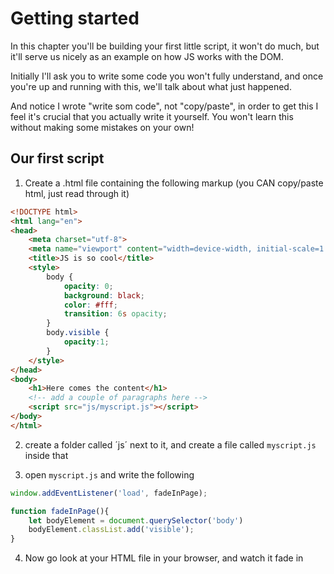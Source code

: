 # Getting started
In this chapter you'll be building your first little script, it won't do much, but it'll serve us nicely as an example on how JS works with the DOM.

Initially I'll ask you to write some code you won't fully understand, and once you're up and running with this, we'll talk about what just happened.
 
And notice I wrote "write som code", not "copy/paste", in order to get this I feel it's crucial that you actually write it yourself. You won't learn this without making some mistakes on your own!

## Our first script
1. Create a .html file containing the following markup (you CAN copy/paste html, just read through it)
```html
<!DOCTYPE html>
<html lang="en">
<head>
    <meta charset="utf-8">
    <meta name="viewport" content="width=device-width, initial-scale=1.0">
    <title>JS is so cool</title>
    <style>
        body {
            opacity: 0;
            background: black;
            color: #fff;
            transition: 6s opacity;
        }
        body.visible {
            opacity:1;
        }
    </style>
</head>
<body>
    <h1>Here comes the content</h1>
    <!-- add a couple of paragraphs here -->
    <script src="js/myscript.js"></script>
</body>
</html>
```

2. create a folder called ´js´ next to it, and create a file called `myscript.js` inside that

3. open `myscript.js` and write the following

```js
window.addEventListener('load', fadeInPage);

function fadeInPage(){
    let bodyElement = document.querySelector('body')
    bodyElement.classList.add('visible');
}
```

4. Now go look at your HTML file in your browser, and watch it fade in
